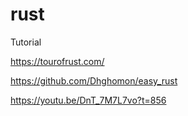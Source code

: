 # rust 

Tutorial

https://tourofrust.com/

https://github.com/Dhghomon/easy_rust

https://youtu.be/DnT_7M7L7vo?t=856
